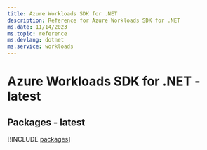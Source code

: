 ```yaml
---
title: Azure Workloads SDK for .NET
description: Reference for Azure Workloads SDK for .NET
ms.date: 11/14/2023
ms.topic: reference
ms.devlang: dotnet
ms.service: workloads
---
```

# Azure Workloads SDK for .NET - latest
## Packages - latest
[!INCLUDE [packages](workloads-index.md)]